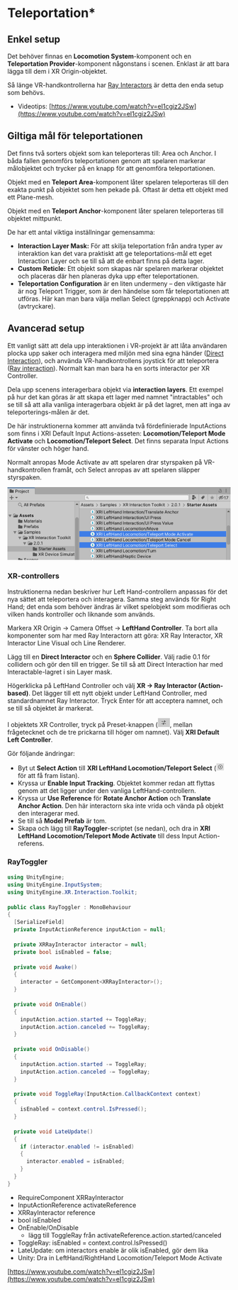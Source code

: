 # Teleportation\*

## Enkel setup

Det behöver finnas en **Locomotion System**-komponent och en **Teleportation Provider**-komponent någonstans i scenen. Enklast är att bara lägga till dem i XR Origin-objektet.

Så länge VR-handkontrollerna har [Ray Interactors](interaktion.md#ray-interaction) är detta den enda setup som behövs.

* Videotips: [https://www.youtube.com/watch?v=eI1cgiz2JSw](https://www.youtube.com/watch?v=eI1cgiz2JSw)

## Giltiga mål för teleportationen

Det finns två sorters objekt som kan teleporteras till: Area och Anchor. I båda fallen genomförs teleportationen genom att spelaren markerar målobjektet och trycker på en knapp för att genomföra teleportationen.

Objekt med en **Teleport Area**-komponent låter spelaren teleporteras till den exakta punkt på objektet som hen pekade på. Oftast är detta ett objekt med ett Plane-mesh.

Objekt med en **Teleport Anchor**-komponent låter spelaren teleporteras till objektet mittpunkt.

De har ett antal viktiga inställningar gemensamma:

* **Interaction Layer Mask:** För att skilja teleportation från andra typer av interaktion kan det vara praktiskt att ge teleportations-mål ett eget Interaction Layer och se till så att de enbart finns på detta lager.
* **Custom Reticle:** Ett objekt som skapas när spelaren markerar objektet och placeras där hen planeras dyka upp efter teleportationen.
* **Teleportation Configuration** är en liten undermeny – den viktigaste här är nog Teleport Trigger, som är den händelse som får teleportationen att utföras. Här kan man bara välja mellan Select (greppknapp) och Activate (avtryckare).

## Avancerad setup

Ett vanligt sätt att dela upp interaktionen i VR-projekt är att låta användaren plocka upp saker och interagera med miljön med sina egna händer ([Direct Interaction](interaktion.md#direct-interaction)), och använda VR-handkontrollens joystick för att teleportera ([Ray interaction](interaktion.md#ray-interaction)). Normalt kan man bara ha en sorts interactor per XR Controller.

Dela upp scenens interagerbara objekt via **interaction layers**. Ett exempel på hur det kan göras är att skapa ett lager med namnet "intractables" och se till så att alla vanliga interagerbara objekt är på det lagret, men att inga av teleporterings-målen är det.

De här instruktionerna kommer att använda två fördefinierade InputActions som finns i XRI Default Input Actions-asseten: **Locomotion/Teleport Mode Activate** och **Locomotion/Teleport Select**. Det finns separata Input Actions för vänster och höger hand.

Normalt anropas Mode Activate av att spelaren drar styrspaken på VR-handkontrollen framåt, och Select anropas av att spelaren släpper styrspaken.

![](<../../.gitbook/assets/image (7).png>)

### XR-controllers

Instruktionerna nedan beskriver hur Left Hand-controllern anpassas för det nya sättet att teleportera och interagera. Samma steg används för Right Hand; det enda som behöver ändras är vilket spelobjekt som modifieras och vilken hands kontroller och liknande som används.

Markera XR Origin -> Camera Offset -> **LeftHand Controller**. Ta bort alla komponenter som har med Ray Interactorn att göra: XR Ray Interactor, XR Interactor Line Visual och Line Renderer.

Lägg till en **Direct Interactor** och en **Sphere Collider**. Välj radie 0.1 för collidern och gör den till en trigger. Se till så att Direct Interaction har med Interactable-lagret i sin Layer mask.

Högerklicka på LeftHand Controller och välj **XR -> Ray Interactor (Action-based)**. Det lägger till ett nytt objekt under LeftHand Controller, med standardnamnet Ray Interactor. Tryck Enter för att acceptera namnet, och se till så objektet är markerat.

I objektets XR Controller, tryck på Preset-knappen (![](<../../.gitbook/assets/image (17).png>), mellan frågetecknet och de tre prickarna till höger om namnet). Välj **XRI Default Left Controller**.

Gör följande ändringar:

* Byt ut **Select Action** till **XRI LeftHand Locomotion/Teleport Select** (![](<../../.gitbook/assets/image (23).png>) för att få fram listan).
* Kryssa ur **Enable Input Tracking**. Objektet kommer redan att flyttas genom att det ligger under den vanliga LeftHand-controllern.
* Kryssa ur **Use Reference** för **Rotate Anchor Action** och **Translate Anchor Action**. Den här interactorn ska inte vrida och vända på objekt den interagerar med.
* Se till så **Model Prefab** är tom.
* Skapa och lägg till **RayToggler**-scriptet (se nedan), och dra in **XRI LeftHand Locomotion/Teleport Mode Activate** till dess Input Action-referens.

### RayToggler

```csharp
using UnityEngine;
using UnityEngine.InputSystem;
using UnityEngine.XR.Interaction.Toolkit;

public class RayToggler : MonoBehaviour
{
  [SerializeField]
  private InputActionReference inputAction = null;

  private XRRayInteractor interactor = null;
  private bool isEnabled = false;

  private void Awake()
  {
    interactor = GetComponent<XRRayInteractor>();
  }

  private void OnEnable()
  {
    inputAction.action.started += ToggleRay;
    inputAction.action.canceled += ToggleRay;
  }

  private void OnDisable()
  {
    inputAction.action.started -= ToggleRay;
    inputAction.action.canceled -= ToggleRay;
  }

  private void ToggleRay(InputAction.CallbackContext context)
  {
    isEnabled = context.control.IsPressed();
  }

  private void LateUpdate()
  {
    if (interactor.enabled != isEnabled)
    {
      interactor.enabled = isEnabled;
    }
  }
}
```





* RequireComponent XRRayInteractor
* InputActionReference activateReference
* XRRayInteractor reference
* bool isEnabled
* OnEnable/OnDisable
  * lägg till ToggleRay från activateReference.action.started/canceled
* ToggleRay: isEnabled = context.control.IsPressed()
* LateUpdate: om interactors enable är olik isEnabled, gör dem lika
* Unity: Dra in LeftHand/RightHand Locomotion/Teleport Mode Activate



[https://www.youtube.com/watch?v=eI1cgiz2JSw](https://www.youtube.com/watch?v=eI1cgiz2JSw)
